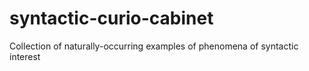 # syntactic-curio-cabinet
 Collection of naturally-occurring examples of phenomena of syntactic interest

